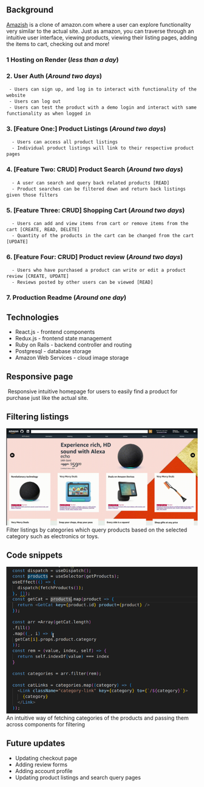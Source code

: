 ## Background
<a href='https://amazon-clone-uls3.onrender.com' alt=''>Amazish</a> is a clone of amazon.com where a user can explore functionality very similar to the actual site. Just as amazon, you can traverse through an intuitive user interface, viewing products, viewing their listing pages, adding the items to cart, checking out and more! 

### 1 Hosting on Render (_less than a day_)

### 2. User Auth (_Around two days_)
     - Users can sign up, and log in to interact with functionality of the website 
     - Users can log out
     - Users can test the product with a demo login and interact with same functionality as when logged in

### 3. [Feature One:] Product Listings (_Around two days_)
      - Users can access all product listings
      - Individual product listings will link to their respective product pages

### 4. [Feature Two: CRUD] Product Search (_Around two days_)
      - A user can search and query back related products [READ]
      - Product searches can be filtered down and return back listings given those filters

### 5.  [Feature Three: CRUD] Shopping Cart (_Around two days_)
      - Users can add and view items from cart or remove items from the cart [CREATE, READ, DELETE]
      - Quantity of the products in the cart can be changed from the cart [UPDATE]

### 6. [Feature Four: CRUD] Product review (_Around two days_)
      - Users who have purchased a product can write or edit a product review [CREATE, UPDATE]
      - Reviews posted by other users can be viewed [READ]

### 7. Production Readme (_Around one day_)

## Technologies
- React.js - frontend components
- Redux.js - frontend state management
- Ruby on Rails - backend controller and routing
- Postgresql - database storage
- Amazon Web Services - cloud image storage

## Responsive page
<img src='https://github.com/IshsGit/amazon_clone/blob/main/frontend/src/assets/images/Screencast-from-12-15-2022-04_49_43-PM.gif' alt='' />
Responsive intuitive homepage for users to easily find a product for purchase just like the actual site.

## Filtering listings
<img src='https://github.com/IshsGit/amazon_clone/blob/main/frontend/src/assets/images/Screencast-from-12-16-2022-01_03_45-AM.gif' alt='' />
Filter listings by categories which query products based on the selected category such as electronics or toys. 

## Code snippets
<img src='https://github.com/IshsGit/amazon_clone/blob/main/frontend/src/assets/images/amazish-code-snippet.png' alt='' />
An intuitive way of fetching categories of the products and passing them across components for filtering

## Future updates
- Updating checkout page
- Adding review forms
- Adding account profile 
- Updating product listings and search query pages
